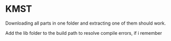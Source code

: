 # KMST

Downloading all parts in one folder and extracting one of them should work.

Add the lib folder to the build path to resolve compile errors, if i remember

